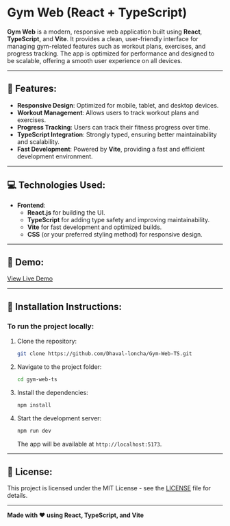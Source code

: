 # Gym Web (React + TypeScript)

**Gym Web** is a modern, responsive web application built using **React**, **TypeScript**, and **Vite**. It provides a clean, user-friendly interface for managing gym-related features such as workout plans, exercises, and progress tracking. The app is optimized for performance and designed to be scalable, offering a smooth user experience on all devices.

---

## 🌟 Features:
- **Responsive Design**: Optimized for mobile, tablet, and desktop devices.
- **Workout Management**: Allows users to track workout plans and exercises.
- **Progress Tracking**: Users can track their fitness progress over time.
- **TypeScript Integration**: Strongly typed, ensuring better maintainability and scalability.
- **Fast Development**: Powered by **Vite**, providing a fast and efficient development environment.

---

## 💻 Technologies Used:
- **Frontend**: 
  - **React.js** for building the UI.
  - **TypeScript** for adding type safety and improving maintainability.
  - **Vite** for fast development and optimized builds.
  - **CSS** (or your preferred styling method) for responsive design.

---

## 🚀 Demo:
[View Live Demo](https://gym-web-ts.pages.dev/)

---

## 🔧 Installation Instructions:

### To run the project locally:

1. Clone the repository:
    ```bash
    git clone https://github.com/Dhaval-loncha/Gym-Web-TS.git
    ```

2. Navigate to the project folder:
    ```bash
    cd gym-web-ts
    ```

3. Install the dependencies:
    ```bash
    npm install
    ```

4. Start the development server:
    ```bash
    npm run dev
    ```

   The app will be available at `http://localhost:5173`.

---

## 📝 License:
This project is licensed under the MIT License - see the [LICENSE](LICENSE) file for details.

---

**Made with ❤️ using React, TypeScript, and Vite**
